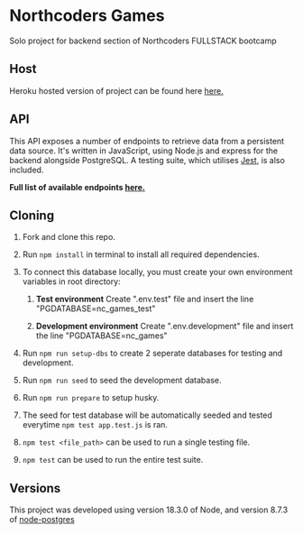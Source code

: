 # Northcoders Games

Solo project for backend section of Northcoders FULLSTACK bootcamp

## Host

Heroku hosted version of project can be found here [here.](https://alex-games.herokuapp.com/)

## API

This API exposes a number of endpoints to retrieve data from a persistent data source. It's written in JavaScript, using Node.js and express for the backend alongside PostgreSQL. A testing suite, which utilises [Jest](https://www.npmjs.com/package/jest), is also included.

**Full list of available endpoints [here.](https://alex-games.herokuapp.com/api)**

## Cloning

1. Fork and clone this repo.
2. Run `npm install` in terminal to install all required dependencies.
3. To connect this database locally, you must create your own environment variables in root directory:

   1. **Test environment** Create ".env.test" file and insert the line "PGDATABASE=nc_games_test"

   2. **Development environment** Create ".env.development" file and insert the line "PGDATABASE=nc_games"

4. Run `npm run setup-dbs` to create 2 seperate databases for testing and development.
5. Run `npm run seed` to seed the development database.
6. Run `npm run prepare` to setup husky.
7. The seed for test database will be automatically seeded and tested everytime `npm test app.test.js` is ran.
8. `npm test <file_path>` can be used to run a single testing file.
9. `npm test` can be used to run the entire test suite.

## Versions

This project was developed using version 18.3.0 of Node, and version 8.7.3 of [node-postgres](https://www.npmjs.com/package/pg)
